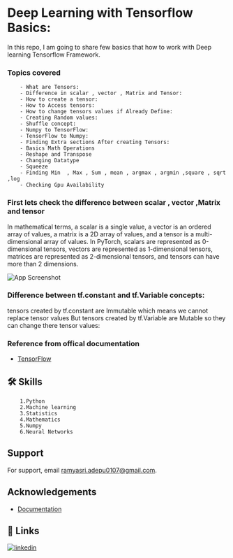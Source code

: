 
# Deep Learning with Tensorflow Basics:

In this repo, I am going to share few basics that how to work with Deep learning Tensorflow Framework.


### Topics covered 

        - What are Tensors:
        - Difference in scalar , vector , Matrix and Tensor:
        - How to create a tensor:
        - How to Access tensors:
        - How to change tensors values if Already Define:
        - Creating Random values:
        - Shuffle concept:
        - Numpy to TensorFlow:
        - TensorFlow to Numpy:
        - Finding Extra sections After creating Tensors:
        - Basics Math Operations
        - Reshape and Transpose 
        - Changing Datatype 
        - Squeeze 
        - Finding Min  , Max , Sum , mean , argmax , argmin ,square , sqrt ,log
        - Checking Gpu Availability



### First lets check the difference between scalar , vector ,Matrix and tensor

In mathematical terms, a scalar is a single value, a vector is an ordered array of values, a matrix is a 2D array of values, and a tensor is a multi-dimensional array of values. In PyTorch, scalars are represented as 0-dimensional tensors, vectors are represented as 1-dimensional tensors, matrices are represented as 2-dimensional tensors, and tensors can have more than 2 dimensions.

![App Screenshot](https://hadrienj.github.io/assets/images/2.1/scalar-vector-matrix-tensor.png)


### Difference between tf.constant and tf.Variable concepts:

tensors created by tf.constant are Immutable which means we cannot replace tensor values 
But tensors created by tf.Variable are Mutable so they can change there tensor values:

### Reference from offical documentation 

- [TensorFlow](https://www.tensorflow.org/)


## 🛠 Skills

        1.Python 
        2.Machine learning 
        3.Statistics
        4.Mathematics
        5.Numpy 
        6.Neural Networks


## Support

For support, email ramyasri.adepu0107@gmail.com.


## Acknowledgements

 - [Documentation](https://www.tensorflow.org/overview)


## 🔗 Links

[![linkedin](https://img.shields.io/badge/linkedin-0A66C2?style=for-the-badge&logo=linkedin&logoColor=white)](https://www.linkedin.com/in/ramyasri-adepu-a30958166/)
